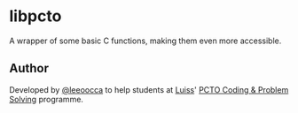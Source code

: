 # libpcto

A wrapper of some basic C functions, making them even more accessible.

## Author

Developed by [@leeoocca](https://github.com/leeoocca) to help students at [Luiss](https://www.luiss.edu)' [PCTO Coding & Problem Solving](https://web.archive.org/web/20220130175139/https://landing.luiss.it/summer-school/doc/PCTO_Coding-e_Problem_Solving_Regolamento.pdf) programme.
